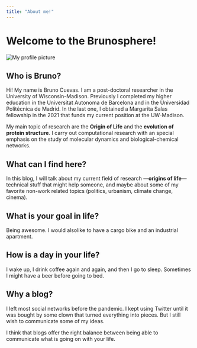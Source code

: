 ```yaml
---
title: "About me!"
---
```


# Welcome to the Brunosphere! 

![My profile picture](/brunosphere/images/profilePic.png)

## Who is Bruno?

Hi! My name is Bruno Cuevas. I am a post-doctoral researcher in the University
of Wisconsin-Madison. Previously I completed my higher education in the Universitat
Autonoma de Barcelona and in the Universidad Politécnica de Madrid. In the last one,
I obtained a Margarita Salas fellowship in the 2021 that funds my current position
at the UW-Madison.

My main topic of research are the **Origin of Life** and the **evolution of protein structure**. 
I carry out computational research with an special emphasis on 
the study of molecular dynamics and biological-chemical networks.


## What can I find here?


In this blog, I will talk about my current field of research —**origins of life**— technical stuff 
that might help someone, and maybe about some of my favorite non-work related topics (politics, 
urbanism, climate change, cinema).

## What is your goal in life?

Being awesome. I would alsolike to have a cargo bike and an industrial apartment. 

## How is a day in your life?

I wake up, I drink coffee again and again, and then I go to sleep. Sometimes I might have a beer
before going to bed.


## Why a blog?

I left most social networks before the pandemic. I kept using Twitter until it was bought
by some clown that turned everything into pieces. But I still wish to communicate some of my
ideas.

I think that blogs offer the right balance between being able to communicate what is
going on with your life.
